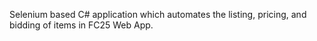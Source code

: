 Selenium based C# application which automates the listing, pricing, and bidding of items in FC25 Web App.

